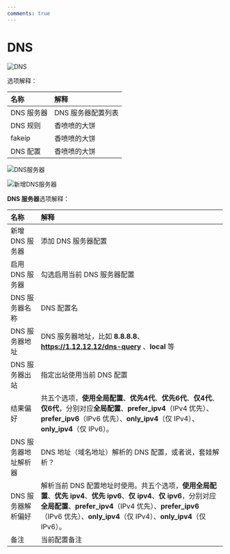 ```yaml
---
comments: true
---
```

# DNS
![DNS](../../assets/20231007232941235.jpg)

选项解释：

| 名称 | 解释 |
| :---- | :---- |
| DNS 服务器 | DNS 服务器配置列表 |
| DNS 规则 | 香喷喷的大饼 |
| fakeip | 香喷喷的大饼 |
| DNS 配置 | 香喷喷的大饼 |

![DNS服务器](../../assets/23231007232958.jpg)

![新增DNS服务器](../../assets/20231007233008821.jpg)

**DNS 服务器**选项解释：

| 名称 | 解释 |
| :---- | :---- |
| 新增 DNS 服务器 | 添加 DNS 服务器配置 |
| 启用 DNS 服务器 | 勾选启用当前 DNS 服务器配置 |
| DNS 服务器名称 | DNS 配置名 |
| DNS 服务器地址 | DNS 服务器地址，比如 **8.8.8.8**、**https://1.12.12.12/dns-query** 、**local** 等 |
| DNS 服务器出站 | 指定出站使用当前 DNS 配置 |
| 结果偏好 | 共五个选项，**使用全局配置**、**优先4代**、**优先6代**、**仅4代**、**仅6代**，分别对应**全局配置**、**prefer_ipv4**（IPv4 优先）、**prefer_ipv6**（IPv6 优先）、**only_ipv4**（仅 IPv4）、**only_ipv4**（仅 IPv6）。 |
| DNS 服务器地址解析器 | DNS 地址（域名地址）解析的 DNS 配置，或者说，套娃解析？ |
| DNS 服务器解析偏好 | 解析当前 DNS 配置地址时使用。共五个选项，**使用全局配置**、**优先 ipv4**、**优先 ipv6**、**仅 ipv4**、**仅 ipv6**，分别对应**全局配置**、**prefer_ipv4**（IPv4 优先）、**prefer_ipv6**（IPv6 优先）、**only_ipv4**（仅 IPv4）、**only_ipv4**（仅 IPv6）。 |
| 备注 | 当前配置备注 |
